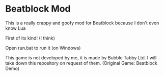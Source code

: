 # Beatblock Mod

This is a really crappy and goofy mod for Beatblock because I don't even know Lua

First of its kind! (I think)

Open run.bat to run it (on Windows)

This game is not developed by me, it is made by Bubble Tabby Ltd. I will take down this repository on request of them. (Original Game: Beatblock Demo)
